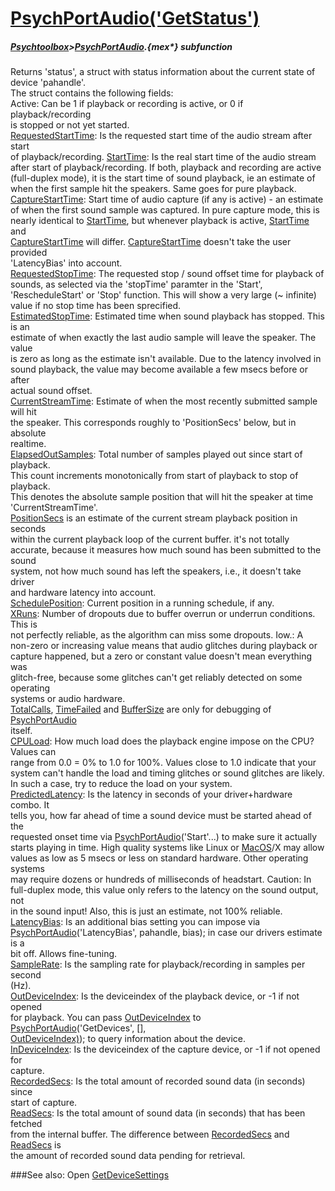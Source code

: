 # [PsychPortAudio('GetStatus')](PsychPortAudio-GetStatus) 
##### [Psychtoolbox](Pyschtoolbox)>[PsychPortAudio](PsychPortAudio).{mex*} subfunction


Returns 'status', a struct with status information about the current state of  
device 'pahandle'.  
The struct contains the following fields:  
Active: Can be 1 if playback or recording is active, or 0 if playback/recording  
is stopped or not yet started.  
[RequestedStartTime](RequestedStartTime): Is the requested start time of the audio stream after start  
of playback/recording. [StartTime](StartTime): Is the real start time of the audio stream  
after start of playback/recording. If both, playback and recording are active  
(full-duplex mode), it is the start time of sound playback, ie an estimate of  
when the first sample hit the speakers. Same goes for pure playback.   
[CaptureStartTime](CaptureStartTime): Start time of audio capture (if any is active) - an estimate  
of when the first sound sample was captured. In pure capture mode, this is  
nearly identical to [StartTime](StartTime), but whenever playback is active, [StartTime](StartTime) and  
[CaptureStartTime](CaptureStartTime) will differ. [CaptureStartTime](CaptureStartTime) doesn't take the user provided  
'LatencyBias' into account.  
[RequestedStopTime](RequestedStopTime): The requested stop / sound offset time for playback of  
sounds, as selected via the 'stopTime' paramter in the 'Start',  
'RescheduleStart' or 'Stop' function. This will show a very large (~ infinite)  
value if no stop time has been sprecified.  
[EstimatedStopTime](EstimatedStopTime): Estimated time when sound playback has stopped. This is an  
estimate of when exactly the last audio sample will leave the speaker. The value  
is zero as long as the estimate isn't available. Due to the latency involved in  
sound playback, the value may become available a few msecs before or after  
actual sound offset.  
[CurrentStreamTime](CurrentStreamTime): Estimate of when the most recently submitted sample will hit  
the speaker. This corresponds roughly to 'PositionSecs' below, but in absolute  
realtime.  
[ElapsedOutSamples](ElapsedOutSamples): Total number of samples played out since start of playback.  
This count increments monotonically from start of playback to stop of playback.  
This denotes the absolute sample position that will hit the speaker at time  
'CurrentStreamTime'.   
[PositionSecs](PositionSecs) is an estimate of the current stream playback position in seconds  
within the current playback loop of the current buffer. it's not totally  
accurate, because it measures how much sound has been submitted to the sound  
system, not how much sound has left the speakers, i.e., it doesn't take driver  
and hardware latency into account.  
[SchedulePosition](SchedulePosition): Current position in a running schedule, if any.  
[XRuns](XRuns): Number of dropouts due to buffer overrun or underrun conditions. This is  
not perfectly reliable, as the algorithm can miss some dropouts. Iow.: A  
non-zero or increasing value means that audio glitches during playback or  
capture happened, but a zero or constant value doesn't mean everything was  
glitch-free, because some glitches can't get reliably detected on some operating  
systems or audio hardware.  
[TotalCalls](TotalCalls), [TimeFailed](TimeFailed) and [BufferSize](BufferSize) are only for debugging of [PsychPortAudio](PsychPortAudio)  
itself.  
[CPULoad](CPULoad): How much load does the playback engine impose on the CPU? Values can  
range from 0.0 = 0% to 1.0 for 100%. Values close to 1.0 indicate that your  
system can't handle the load and timing glitches or sound glitches are likely.  
In such a case, try to reduce the load on your system.  
[PredictedLatency](PredictedLatency): Is the latency in seconds of your driver+hardware combo. It  
tells you, how far ahead of time a sound device must be started ahead of the  
requested onset time via [PsychPortAudio](PsychPortAudio)('Start'...) to make sure it actually  
starts playing in time. High quality systems like Linux or [MacOS](MacOS)/X may allow  
values as low as 5 msecs or less on standard hardware. Other operating systems  
may require dozens or hundreds of milliseconds of headstart. Caution: In  
full-duplex mode, this value only refers to the latency on the sound output, not  
in the sound input! Also, this is just an estimate, not 100% reliable.  
[LatencyBias](LatencyBias): Is an additional bias setting you can impose via  
[PsychPortAudio](PsychPortAudio)('LatencyBias', pahandle, bias); in case our drivers estimate is a  
bit off. Allows fine-tuning.  
[SampleRate](SampleRate): Is the sampling rate for playback/recording in samples per second  
(Hz).  
[OutDeviceIndex](OutDeviceIndex): Is the deviceindex of the playback device, or -1 if not opened  
for playback. You can pass [OutDeviceIndex](OutDeviceIndex) to [PsychPortAudio](PsychPortAudio)('GetDevices', [],  
[OutDeviceIndex)](OutDeviceIndex)); to query information about the device.  
[InDeviceIndex](InDeviceIndex): Is the deviceindex of the capture device, or -1 if not opened for  
capture.  
[RecordedSecs](RecordedSecs): Is the total amount of recorded sound data (in seconds) since  
start of capture.  
[ReadSecs](ReadSecs): Is the total amount of sound data (in seconds) that has been fetched  
from the internal buffer. The difference between [RecordedSecs](RecordedSecs) and [ReadSecs](ReadSecs) is  
the amount of recorded sound data pending for retrieval.   


###See also:
Open [GetDeviceSettings](PsychPortAudio-GetDeviceSettings) 
